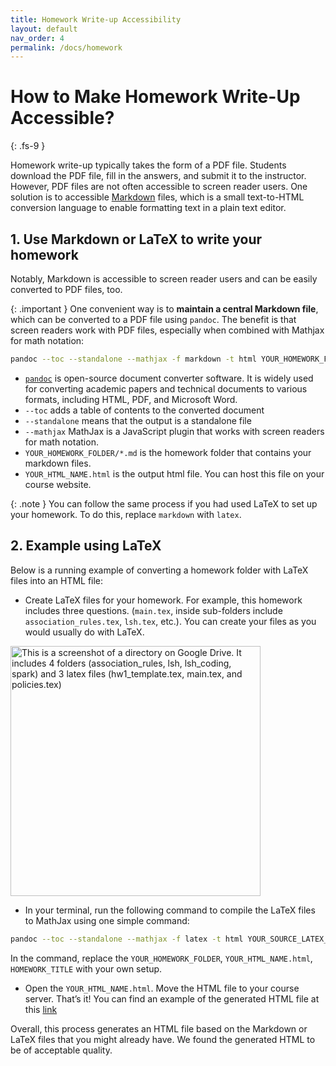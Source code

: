 ```yaml
---
title: Homework Write-up Accessibility
layout: default
nav_order: 4
permalink: /docs/homework
---
```


# How to Make Homework Write-Up Accessible?
{: .fs-9 }

Homework write-up typically takes the form of a PDF file. Students download the PDF file, fill in the answers, and submit it to the instructor. However, PDF files are not often accessible to screen reader users. One solution is to accessible [Markdown](https://daringfireball.net/projects/markdown/syntax#philosophy) files, which is a small text-to-HTML conversion language to enable formatting text in a plain text editor.

## 1. Use Markdown or LaTeX to write your homework

Notably, Markdown is accessible to screen reader users and can be easily converted to PDF files, too. 

{: .important }
One convenient way is to **maintain a central Markdown file**, which can be converted to a PDF file using `pandoc`. The benefit is that screen readers work with PDF files, especially when combined with Mathjax for math notation:

```bash
pandoc --toc --standalone --mathjax -f markdown -t html YOUR_HOMEWORK_FOLDER/*.md -o YOUR_HTML_NAME.html --metadata title=“HOMEWORK_TITLE"
```

* [`pandoc`](https://pandoc.org/) is open-source document converter software. It is widely used for converting academic papers and technical documents to various formats, including HTML, PDF, and Microsoft Word.
* `--toc` adds a table of contents to the converted document
* `--standalone` means that the output is a standalone file 
* `--mathjax` MathJax is a JavaScript plugin that works with screen readers for math notation.
* `YOUR_HOMEWORK_FOLDER/*.md` is the homework folder that contains your markdown files.
* `YOUR_HTML_NAME.html` is the output html file. You can host this file on your course website.

{: .note }
You can follow the same process if you had used LaTeX to set up your homework. To do this, replace `markdown` with `latex`.

## 2. Example using LaTeX

Below is a running example of converting a homework folder with LaTeX files into an HTML file:

* Create LaTeX files for your homework. For example, this homework includes three questions. (`main.tex`, inside sub-folders include `association_rules.tex`, `lsh.tex`, etc.). You can create your files as you would usually do with LaTeX.

<img src="{{site.baseurl}}/assets/images/Homework/homework-1.png" alt='This is a screenshot of a directory on Google Drive. It includes 4 folders (association_rules, lsh, lsh_coding, spark) and 3 latex files (hw1_template.tex, main.tex, and policies.tex)' width="400">

* In your terminal, run the following command to compile the LaTeX files to MathJax using one simple command:

```bash
pandoc --toc --standalone --mathjax -f latex -t html YOUR_SOURCE_LATEX_FILE.tex -o YOUR_HTML_NAME.html --metadata title="HOMEWORK_TITLE" 
```

In the command, replace the `YOUR_HOMEWORK_FOLDER`, `YOUR_HTML_NAME.html`, `HOMEWORK_TITLE` with your own setup. 

* Open the `YOUR_HTML_NAME.html`. Move the HTML file to your course server. That’s it! You can find an example of the generated HTML file at this [link](https://htmlpreview.github.io/?https://github.com/rrrrrrockpang/CSE547-Accessible/blob/main/homework/homework-1/hw1.html)

Overall, this process generates an HTML file based on the Markdown or LaTeX files that you might already have. We found the generated HTML to be of acceptable quality.
